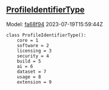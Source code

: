 ## [ProfileIdentifierType](https://github.com/spdx/spdx-3-model/blob/main/model/Core/Vocabularies/ProfileIdentifierType.md)
Model: [fa68f94](https://github.com/spdx/spdx-3-model/commit/fa68f942ae1a0d0e8f05df6526f147cbe64183ed) 2023-07-19T15:59:44Z
```
class ProfileIdentifierType():
    core = 1
    software = 2
    licensing = 3
    security = 4
    build = 5
    ai = 6
    dataset = 7
    usage = 8
    extension = 9
```
